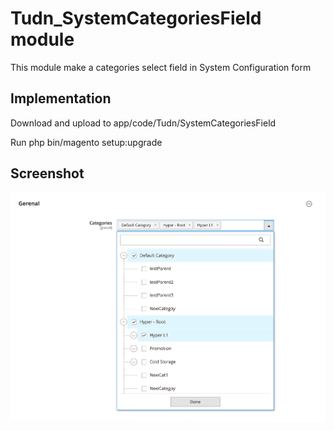# Tudn_SystemCategoriesField module
This module make a categories select field in System Configuration form

## Implementation 

Download and upload to app/code/Tudn/SystemCategoriesField

Run php bin/magento setup:upgrade

## Screenshot

![Screenshot](screenshot.png)
